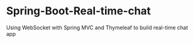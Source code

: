 # Spring-Boot-Real-time-chat
Using WebSocket with Spring MVC and Thymeleaf to build real-time chat app
